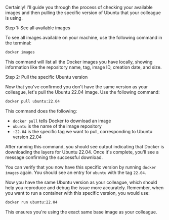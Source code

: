 Certainly! I'll guide you through the process of checking your available images and then pulling the specific version of Ubuntu that your colleague is using.

Step 1: See all available images

To see all images available on your machine, use the following command in the terminal:

```bash
docker images
```

This command will list all the Docker images you have locally, showing information like the repository name, tag, image ID, creation date, and size.

Step 2: Pull the specific Ubuntu version

Now that you've confirmed you don't have the same version as your colleague, let's pull the Ubuntu 22.04 image. Use the following command:

```bash
docker pull ubuntu:22.04
```

This command does the following:
- `docker pull` tells Docker to download an image
- `ubuntu` is the name of the image repository
- `:22.04` is the specific tag we want to pull, corresponding to Ubuntu version 22.04

After running this command, you should see output indicating that Docker is downloading the layers for Ubuntu 22.04. Once it's complete, you'll see a message confirming the successful download.

You can verify that you now have this specific version by running `docker images` again. You should see an entry for `ubuntu` with the tag `22.04`.

Now you have the same Ubuntu version as your colleague, which should help you reproduce and debug the issue more accurately. Remember, when you want to run a container with this specific version, you would use:

```bash
docker run ubuntu:22.04
```

This ensures you're using the exact same base image as your colleague.
